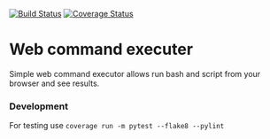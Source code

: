 [![Build Status](https://travis-ci.org/proggga/wrunner.svg?branch=develop)](https://travis-ci.org/proggga/wrunner)
[![Coverage Status](https://img.shields.io/coveralls/proggga/wrunner/develop.svg)](https://coveralls.io/github/proggga/wrunner?branch=develop)

# Web command executer

Simple web command executor allows run
bash and script from your browser and
see results.

### Development

For testing use `coverage run -m pytest --flake8 --pylint`
